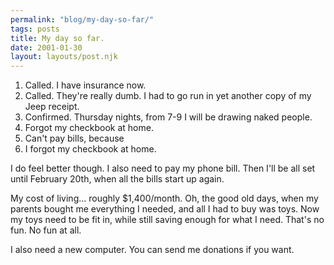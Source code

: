 ```yaml
---
permalink: "blog/my-day-so-far/"
tags: posts
title: My day so far.
date: 2001-01-30
layout: layouts/post.njk
---
```


1. Called. I have insurance now.  
2. Called. They're really dumb. I had to go run in yet another copy of my Jeep receipt.  
3. Confirmed. Thursday nights, from 7-9 I will be drawing naked people.  
4. Forgot my checkbook at home.  
5. Can't pay bills, because  
6. I forgot my checkbook at home. 

I do feel better though. I also need to pay my phone bill. Then I'll be all set until February 20th, when all the bills start up again.

My cost of living... roughly $1,400/month. Oh, the good old days, when my parents bought me everything I needed, and all I had to buy was toys. Now my toys need to be fit in, while still saving enough for what I need. That's no fun. No fun at all. 

I also need a new computer. You can send me donations if you want.